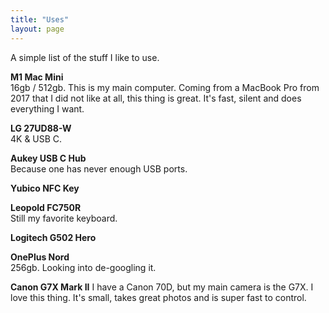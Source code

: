 ```yaml
---
title: "Uses"
layout: page
---
```


A simple list of the stuff I like to use.

**M1 Mac Mini**  
16gb / 512gb. This is my main computer. Coming from a MacBook Pro from 2017 that I did not like at all, this thing is great. It's fast, silent and does everything I want.

**LG 27UD88-W**  
4K & USB C.

**Aukey USB C Hub**  
Because one has never enough USB ports.

**Yubico NFC Key**  

**Leopold FC750R**  
Still my favorite keyboard.

**Logitech G502 Hero**

**OnePlus Nord**  
256gb. Looking into de-googling it.

**Canon G7X Mark II**
I have a Canon 70D, but my main camera is the G7X. I love this thing. It's small, takes great photos and is super fast to control.
